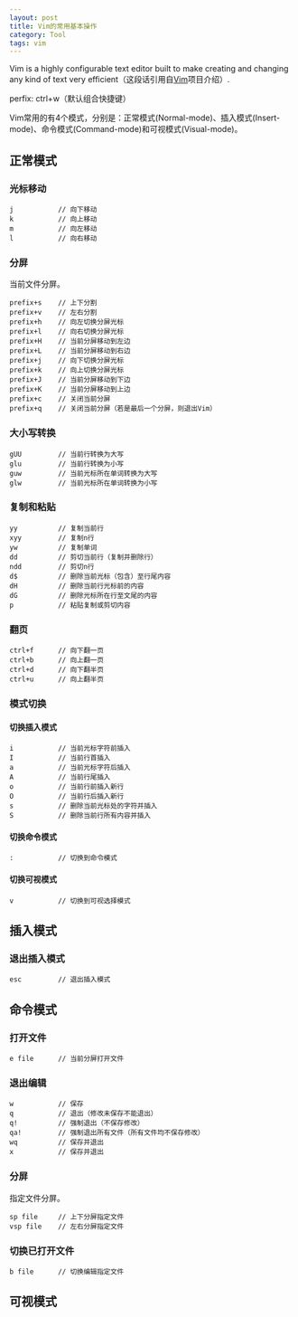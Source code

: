 ```yaml
---
layout: post
title: Vim的常用基本操作
category: Tool
tags: vim
---
```


Vim is a highly configurable text editor built to make creating and changing any kind of text very efficient（这段话引用自[Vim][vim_www]项目介绍）.

perfix: ctrl+w（默认组合快捷键）

Vim常用的有4个模式，分别是：正常模式(Normal-mode)、插入模式(Insert-mode)、命令模式(Command-mode)和可视模式(Visual-mode)。

## 正常模式

### 光标移动

```
j           // 向下移动
k           // 向上移动
m           // 向左移动
l           // 向右移动
```

### 分屏

当前文件分屏。

```
prefix+s    // 上下分割
prefix+v    // 左右分割
prefix+h    // 向左切换分屏光标
prefix+l    // 向右切换分屏光标
prefix+H    // 当前分屏移动到左边
prefix+L    // 当前分屏移动到右边
prefix+j    // 向下切换分屏光标
prefix+k    // 向上切换分屏光标
prefix+J    // 当前分屏移动到下边
prefix+K    // 当前分屏移动到上边
prefix+c    // 关闭当前分屏
prefix+q    // 关闭当前分屏（若是最后一个分屏，则退出Vim）
```

### 大小写转换

```
gUU         // 当前行转换为大写
glu         // 当前行转换为小写
guw         // 当前光标所在单词转换为大写
glw         // 当前光标所在单词转换为小写
```

### 复制和粘贴

```
yy          // 复制当前行
xyy         // 复制n行
yw          // 复制单词
dd          // 剪切当前行（复制并删除行）
ndd         // 剪切n行
d$          // 删除当前光标（包含）至行尾内容
dH          // 删除当前行光标前的内容
dG          // 删除光标所在行至文尾的内容
p           // 粘贴复制或剪切内容
```

### 翻页

```
ctrl+f      // 向下翻一页
ctrl+b      // 向上翻一页
ctrl+d      // 向下翻半页
ctrl+u      // 向上翻半页
```

### 模式切换

#### 切换插入模式

```
i           // 当前光标字符前插入
I           // 当前行首插入
a           // 当前光标字符后插入
A           // 当前行尾插入
o           // 当前行前插入新行
O           // 当前行后插入新行
s           // 删除当前光标处的字符并插入
S           // 删除当前行所有内容并插入
```

#### 切换命令模式

```
:           // 切换到命令模式
```

#### 切换可视模式

```
v           // 切换到可视选择模式
```

## 插入模式

### 退出插入模式

```
esc         // 退出插入模式
```

## 命令模式

### 打开文件

```
e file      // 当前分屏打开文件
```

### 退出编辑

```
w           // 保存
q           // 退出（修改未保存不能退出）
q!          // 强制退出（不保存修改）
qa!         // 强制退出所有文件（所有文件均不保存修改）
wq          // 保存并退出
x           // 保存并退出
```

### 分屏

指定文件分屏。

```
sp file     // 上下分屏指定文件
vsp file    // 左右分屏指定文件
```

### 切换已打开文件

```
b file      // 切换编辑指定文件
```

## 可视模式


[vim_www]: https://www.vim.org/

